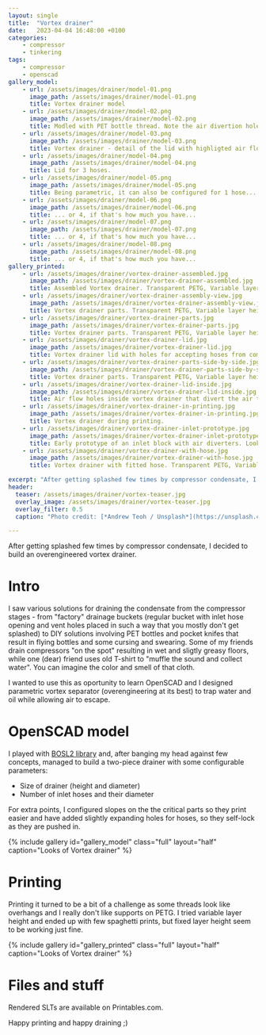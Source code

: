 ```yaml
---
layout: single
title:  "Vortex drainer"
date:   2023-04-04 16:48:00 +0100
categories:
    - compressor
    - tinkering
tags: 
    - compressor
    - openscad
gallery_model:
    - url: /assets/images/drainer/model-01.png
      image_path: /assets/images/drainer/model-01.png
      title: Vortex drainer model
    - url: /assets/images/drainer/model-02.png
      image_path: /assets/images/drainer/model-02.png
      title: Modled with PET bottle thread. Note the air divertion holes inside the lid. 
    - url: /assets/images/drainer/model-03.png
      image_path: /assets/images/drainer/model-03.png
      title: Vortex drainer - detail of the lid with highligted air flow channels
    - url: /assets/images/drainer/model-04.png
      image_path: /assets/images/drainer/model-04.png
      title: Lid for 3 hoses. 
    - url: /assets/images/drainer/model-05.png
      image_path: /assets/images/drainer/model-05.png
      title: Being parametric, it can also be configured for 1 hose... 
    - url: /assets/images/drainer/model-06.png
      image_path: /assets/images/drainer/model-06.png
      title: ... or 4, if that's how much you have... 
    - url: /assets/images/drainer/model-07.png  
      image_path: /assets/images/drainer/model-07.png
      title: ... or 4, if that's how much you have... 
    - url: /assets/images/drainer/model-08.png  
      image_path: /assets/images/drainer/model-08.png
      title: ... or 4, if that's how much you have... 
gallery_printed:
    - url: /assets/images/drainer/vortex-drainer-assembled.jpg
      image_path: /assets/images/drainer/vortex-drainer-assembled.jpg
      title: Assembled Vortex drainer. Transparent PETG, Variable layer height.
    - url: /assets/images/drainer/vortex-drainer-assembly-view.jpg
      image_path: /assets/images/drainer/vortex-drainer-assembly-view.jpg
      title: Vortex drainer parts. Transparent PETG, Variable layer height.  
    - url: /assets/images/drainer/vortex-drainer-parts.jpg
      image_path: /assets/images/drainer/vortex-drainer-parts.jpg
      title: Vortex drainer parts. Transparent PETG, Variable layer height.
    - url: /assets/images/drainer/vortex-drainer-lid.jpg
      image_path: /assets/images/drainer/vortex-drainer-lid.jpg
      title: Vortex drainer lid with holes for accepting hoses from compressor condensate drain. Transparent PETG, Variable layer height.
    - url: /assets/images/drainer/vortex-drainer-parts-side-by-side.jpg
      image_path: /assets/images/drainer/vortex-drainer-parts-side-by-side.jpg
      title: Vortex drainer parts. Transparent PETG, Variable layer height.  
    - url: /assets/images/drainer/vortex-drainer-lid-inside.jpg
      image_path: /assets/images/drainer/vortex-drainer-lid-inside.jpg
      title: Air flow holes inside vortex drainer that divert the air towards ouside walls. Transparent PETG, Variable layer height.
    - url: /assets/images/drainer/vortex-drainer-in-printing.jpg
      image_path: /assets/images/drainer/vortex-drainer-in-printing.jpg
      title: Vortex drainer during printing.
    - url: /assets/images/drainer/vortex-drainer-inlet-prototype.jpg
      image_path: /assets/images/drainer/vortex-drainer-inlet-prototype.jpg
      title: Early prototype of an inlet block with air diverters. Looks cool but took ages to print. White PETG, 0.20mm.
    - url: /assets/images/drainer/vortex-drainer-with-hose.jpg
      image_path: /assets/images/drainer/vortex-drainer-with-hose.jpg
      title: Vortex drainer with fitted hose. Transparent PETG, Variable layer height.

excerpt: "After getting splashed few times by compressor condensate, I decided to build an overengineered vortex drainer."
header: 
  teaser: /assets/images/drainer/vortex-teaser.jpg
  overlay_image: /assets/images/drainer/vortex-teaser.jpg
  overlay_filter: 0.5
  caption: "Photo credit: [*Andrew Teoh / Unsplash*](https://unsplash.com/photos/8I_URI_FGu0?utm_source=unsplash&utm_medium=referral&utm_content=creditShareLink)"

---
```

After getting splashed few times by compressor condensate, I decided to build an overengineered vortex drainer.

# Intro 

I saw various solutions for draining the condensate from the compressor stages - from "factory" drainage buckets (regular bucket with inlet hose opening and vent holes placed in such a way that you mostly don't get splashed) to DIY solutions involving PET bottles and pocket knifes that result in flying bottles and some cursing and swearing. Some of my friends drain compressors "on the spot" resulting in wet and sligtly greasy floors, while one (dear) friend uses old T-shirt to "muffle the sound and collect water". You can imagine the color and smell of that cloth.

I wanted to use this as oportunity to learn OpenSCAD and I designed parametric vortex separator (overengineering at its best) to trap water and oil while allowing air to escape. 

# OpenSCAD model

I played with [BOSL2 library](https://github.com/revarbat/BOSL2) and, after banging my head against few concepts, managed to build a two-piece drainer with some configurable parameters: 
 - Size of drainer (height and diameter)
 - Number of inlet hoses and their diameter 

For extra points, I configured slopes on the the critical parts so they print easier and have added slightly expanding holes for hoses, so they self-lock as they are pushed in.

{% include gallery id="gallery_model" class="full" layout="half" caption="Looks of Vortex drainer" %}

# Printing 

Printing it turned to be a bit of a challenge as some threads look like overhangs and I really don't like supports on PETG. I tried variable layer height and ended up with few spaghetti prints, but fixed layer height seem to be working just fine. 

{% include gallery id="gallery_printed" class="full" layout="half" caption="Looks of Vortex drainer" %}

# Files and stuff

Rendered SLTs are available on Printables.com. 

Happy printing and happy draining ;) 